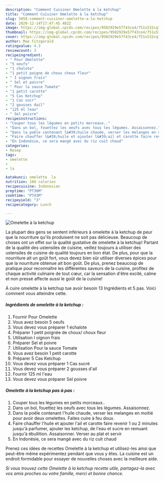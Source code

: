 ```yaml
---
description: "Comment Cuisiner Omelette à la ketchup"
title: "Comment Cuisiner Omelette à la ketchup"
slug: 5058-comment-cuisiner-omelette-a-la-ketchup
date: 2020-12-14T17:47:45.482Z
image: https://img-global.cpcdn.com/recipes/9502929e57f43ce4/751x532cq70/omelette-a-la-ketchup-photo-principale-de-la-recette.jpg
thumbnail: https://img-global.cpcdn.com/recipes/9502929e57f43ce4/751x532cq70/omelette-a-la-ketchup-photo-principale-de-la-recette.jpg
cover: https://img-global.cpcdn.com/recipes/9502929e57f43ce4/751x532cq70/omelette-a-la-ketchup-photo-principale-de-la-recette.jpg
author: Mae Fitzgerald
ratingvalue: 4.3
reviewcount: 3
recipeingredient:
- " Pour Omelette"
- "5 oeufs"
- "1 chalote"
- "1 petit poigne de choux choux fleur"
- " I oignon frais"
- " Sel et poivre"
- " Pour la sauce Tomate"
- "1 petit carotte"
- "5 Cas Ketchup"
- "1 Cas sucr"
- "2 gousses dail"
- "125 ml leau"
- " Sel poivre"
recipeinstructions:
- "Couper tous les légumes en petits morceaux.."
- "Dans un bol, fouettez les oeufs avec tous les légumes. Assaisonnez."
- "Dans la poêle contenant l&#39;huile chaude, verser les melanges en moitié pour avoir deux omelettes. Faites cuire à feu doux."
- "Faire chauffer l&#39;huile et ajouter l&#39;ail et carotte faire revenir 1 ou 2 minutes jusqu&#39;à parfumer, ajouter les ketchup, de l&#39;eau et sucre en remuant jusqu&#39;à ébullition. Assaisonner. Verser au plat et servir"
- "En Indonésie, ce sera mangé avec du riz cuit chaud"
categories:
- Resep
tags:
- omelette
- 
- la

katakunci: omelette  la 
nutrition: 160 calories
recipecuisine: Indonesian
preptime: "PT36M"
cooktime: "PT43M"
recipeyield: "3"
recipecategory: Lunch

---
```



![Omelette à la ketchup](https://img-global.cpcdn.com/recipes/9502929e57f43ce4/751x532cq70/omelette-a-la-ketchup-photo-principale-de-la-recette.jpg)

La plupart des gens se sentent inférieurs à omelette à la ketchup de peur que la nourriture qu'ils produisent ne soit pas délicieuse. Beaucoup de choses ont un effet sur la qualité gustative de omelette à la ketchup! Partant de la qualité des ustensiles de cuisine, veillez toujours à utiliser des ustensiles de cuisine de qualité toujours en bon état. De plus, pour que la nourriture ait un goût fort, vous devez bien sûr utiliser diverses épices pour que la nourriture obtenue ait bon goût. De plus, prenez beaucoup de pratique pour reconnaître les différentes saveurs de la cuisine, profitez de chaque activité culinaire de tout cœur, car la sensation d'être excité, calme et non pressé affecte aussi le goût de la cuisine!

<!--inarticleads1-->

À cuire omelette à la ketchup tue avoir besoin 13 Ingrédients et 5 pas. Voici comment vous atteindre cette.

##### Ingrédients de omelette à la ketchup :

1. Fournir  Pour Omelette
1. Vous avez besoin 5 oeufs
1. Vous devez vous préparer 1 échalote
1. Préparer 1 petit poignée de choux/ choux fleur
1. Utilisation  I oignon frais
1. Préparer  Sel et poivre
1. Utilisation  Pour la sauce Tomate
1. Vous avez besoin 1 petit carotte
1. Préparer 5 Cas Ketchup
1. Vous devez vous préparer 1 Cas sucré
1. Vous devez vous préparer 2 gousses d&#39;ail
1. Fournir 125 ml l&#39;eau
1. Vous devez vous préparer  Sel poivre




<!--inarticleads2-->

##### Omelette à la ketchup pas à pas :

1. Couper tous les légumes en petits morceaux..
1. Dans un bol, fouettez les oeufs avec tous les légumes. Assaisonnez.
1. Dans la poêle contenant l&#39;huile chaude, verser les melanges en moitié pour avoir deux omelettes. Faites cuire à feu doux.
1. Faire chauffer l&#39;huile et ajouter l&#39;ail et carotte faire revenir 1 ou 2 minutes jusqu&#39;à parfumer, ajouter les ketchup, de l&#39;eau et sucre en remuant jusqu&#39;à ébullition. Assaisonner. Verser au plat et servir
1. En Indonésie, ce sera mangé avec du riz cuit chaud




<!--inarticleads1-->

<p>
Prenez ces idées de recettes Omelette à la ketchup et utilisez-les ainsi que peut-être même expérimentez pendant que vous y êtes. La cuisine est un endroit formidable pour essayer de nouvelles choses avec la meilleure aide.
</p>

<p>
<i>Si vous trouvez cette Omelette à la ketchup recette utile, partagez-la avec vos amis proches ou votre famille, merci et bonne chance.</i>
</p>
